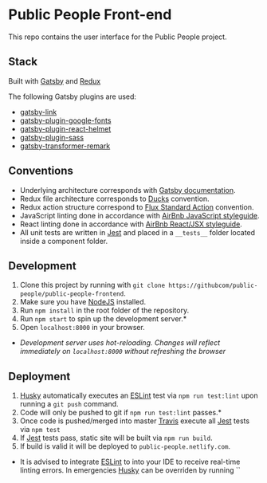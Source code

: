 # Public People Front-end

This repo contains the user interface for the Public People project. 

## Stack

Built with [Gatsby](https://www.gatsbyjs.org/) and [Redux](https://redux.js.org/)

The following Gatsby plugins are used:
- [gatsby-link](https://www.npmjs.com/package/gatsby-link)
- [gatsby-plugin-google-fonts](https://www.npmjs.com/package/gatsby-plugin-google-fonts)
- [gatsby-plugin-react-helmet](https://www.npmjs.com/package/gatsby-plugin-react-helmet)
- [gatsby-plugin-sass](https://www.npmjs.com/package/gatsby-plugin-sass)
- [gatsby-transformer-remark](https://www.npmjs.com/package/gatsby-transformer-remark)

## Conventions

- Underlying architecture corresponds with [Gatsby documentation](https://www.gatsbyjs.org/).
- Redux file architecture corresponds to [Ducks](https://github.com/erikras/ducks-modular-redux) convention.
- Redux action structure correspond to [Flux Standard Action](https://github.com/redux-utilities/flux-standard-action) convention.
- JavaScript linting done in accordance with [AirBnb JavaScript styleguide](https://github.com/airbnb/javascript).
- React linting done in accordance with [AirBnb React/JSX styleguide](https://github.com/airbnb/javascript/tree/master/react).
- All unit tests are written in [Jest](https://facebook.github.io/jest/) and placed in a `__tests__` folder located inside a component folder.

## Development

1. Clone this project by running with `git clone https://githubcom/public-people/public-people-frontend`.
2. Make sure you have [NodeJS](https://nodejs.org/en/) installed.
3. Run `npm install` in the root folder of the repository.
4. Run `npm start` to spin up the development server.*
5. Open `localhost:8000` in your browser.

* _Development server uses hot-reloading. Changes will reflect immediately on `localhost:8000` without refreshing the browser_

## Deployment

1. [Husky](https://www.npmjs.com/package/husky) automatically executes an [ESLint](https://eslint.org/) test via `npm run test:lint` upon running a `git push` command.
2. Code will only be pushed to git if `npm run test:lint` passes.*
3. Once code is pushed/merged into master [Travis](https://travis-ci.org/) execute all [Jest](https://facebook.github.io/jest/) tests via `npm test`
4. If [Jest](https://facebook.github.io/jest/) tests pass, static site will be built via `npm run build`.
5. If build is valid it will be deployed to `public-people.netlify.com`.

* It is advised to integrate [ESLint](https://eslint.org/) to into your IDE to receive real-time linting errors. In emergencies [Husky](https://www.npmjs.com/package/husky) can be overriden by running ``